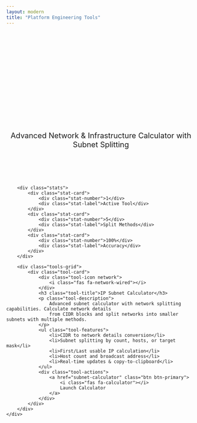 ```yaml
---
layout: modern
title: "Platform Engineering Tools"
---
```


<div class="tools-page">
    <div class="container">
        <div class="hero">
            <h1 class="hero-title">Platform Engineering Tools</h1>
            <p class="hero-subtitle">Advanced Network & Infrastructure Calculator with Subnet Splitting</p>
        </div>

        <div class="stats">
            <div class="stat-card">
                <div class="stat-number">1</div>
                <div class="stat-label">Active Tool</div>
            </div>
            <div class="stat-card">
                <div class="stat-number">5</div>
                <div class="stat-label">Split Methods</div>
            </div>
            <div class="stat-card">
                <div class="stat-number">100%</div>
                <div class="stat-label">Accuracy</div>
            </div>
        </div>

        <div class="tools-grid">
            <div class="tool-card">
                <div class="tool-icon network">
                    <i class="fas fa-network-wired"></i>
                </div>
                <h3 class="tool-title">IP Subnet Calculator</h3>
                <p class="tool-description">
                    Advanced subnet calculator with network splitting capabilities. Calculate network details 
                    from CIDR blocks and split networks into smaller subnets with multiple methods.
                </p>
                <ul class="tool-features">
                    <li>CIDR to network details conversion</li>
                    <li>Subnet splitting by count, hosts, or target mask</li>
                    <li>First/Last usable IP calculation</li>
                    <li>Host count and broadcast address</li>
                    <li>Real-time updates & copy-to-clipboard</li>
                </ul>
                <div class="tool-actions">
                    <a href="subnet-calculator" class="btn btn-primary">
                        <i class="fas fa-calculator"></i>
                        Launch Calculator
                    </a>
                </div>
            </div>
        </div>
    </div>
</div>

<style>
    .tools-page {
        padding: 2rem 0;
        min-height: calc(100vh - 80px);
    }

    .hero {
        text-align: center;
        margin-bottom: 4rem;
        padding: 2rem 0;
    }

    .hero-title {
        font-size: 3rem;
        font-weight: 700;
        margin-bottom: 1rem;
        background: linear-gradient(135deg, var(--accent-blue), var(--accent-purple));
        -webkit-background-clip: text;
        -webkit-text-fill-color: transparent;
        background-clip: text;
    }

    .hero-subtitle {
        font-size: 1.25rem;
        color: var(--text-secondary);
        max-width: 600px;
        margin: 0 auto;
    }

    .stats {
        display: grid;
        grid-template-columns: repeat(auto-fit, minmax(200px, 1fr));
        gap: 2rem;
        margin-bottom: 4rem;
    }

    .stat-card {
        background: var(--card-bg);
        border: 1px solid var(--border-color);
        border-radius: 12px;
        padding: 2rem;
        text-align: center;
        transition: all 0.3s ease;
        backdrop-filter: blur(10px);
    }

    .stat-card:hover {
        transform: translateY(-5px);
        border-color: var(--accent-blue);
        box-shadow: 0 10px 30px rgba(0, 217, 255, 0.2);
    }

    .stat-number {
        font-size: 3rem;
        font-weight: 700;
        color: var(--accent-blue);
        margin-bottom: 0.5rem;
    }

    .stat-label {
        color: var(--text-secondary);
        font-weight: 500;
        text-transform: uppercase;
        letter-spacing: 1px;
        font-size: 0.9rem;
    }

    .tools-grid {
        display: grid;
        grid-template-columns: repeat(auto-fit, minmax(400px, 1fr));
        gap: 2rem;
        margin-top: 2rem;
    }

    .tool-card {
        background: var(--card-bg);
        border: 1px solid var(--border-color);
        border-radius: 16px;
        padding: 2.5rem;
        transition: all 0.3s ease;
        backdrop-filter: blur(10px);
        position: relative;
        overflow: hidden;
    }

    .tool-card::before {
        content: '';
        position: absolute;
        top: 0;
        left: 0;
        right: 0;
        height: 4px;
        background: linear-gradient(90deg, var(--accent-blue), var(--accent-purple));
        transform: scaleX(0);
        transform-origin: left;
        transition: transform 0.3s ease;
    }

    .tool-card:hover::before {
        transform: scaleX(1);
    }

    .tool-card:hover {
        transform: translateY(-10px);
        border-color: var(--accent-blue);
        box-shadow: 0 20px 40px rgba(0, 217, 255, 0.3);
    }

    .tool-icon {
        width: 80px;
        height: 80px;
        border-radius: 16px;
        display: flex;
        align-items: center;
        justify-content: center;
        font-size: 2rem;
        margin-bottom: 1.5rem;
        transition: all 0.3s ease;
    }

    .tool-icon.network {
        background: linear-gradient(135deg, var(--accent-blue), var(--accent-purple));
        color: white;
    }

    .tool-card:hover .tool-icon {
        transform: scale(1.1) rotate(5deg);
    }

    .tool-title {
        font-size: 1.5rem;
        font-weight: 600;
        margin-bottom: 1rem;
        color: var(--text-primary);
    }

    .tool-description {
        color: var(--text-secondary);
        line-height: 1.6;
        margin-bottom: 1.5rem;
    }

    .tool-features {
        list-style: none;
        margin-bottom: 2rem;
    }

    .tool-features li {
        color: var(--text-secondary);
        margin-bottom: 0.75rem;
        display: flex;
        align-items: center;
        font-size: 0.9rem;
    }

    .tool-features li::before {
        content: '✓';
        color: var(--accent-green);
        font-weight: bold;
        margin-right: 0.75rem;
        font-size: 1rem;
    }

    .tool-actions {
        display: flex;
        gap: 1rem;
        flex-wrap: wrap;
    }

    .btn {
        display: inline-flex;
        align-items: center;
        gap: 0.5rem;
        padding: 0.75rem 1.5rem;
        border-radius: 8px;
        text-decoration: none;
        font-weight: 500;
        transition: all 0.3s ease;
        border: none;
        cursor: pointer;
        font-size: 0.9rem;
    }

    .btn-primary {
        background: linear-gradient(135deg, var(--accent-blue), var(--accent-purple));
        color: white;
    }

    .btn-primary:hover {
        transform: translateY(-2px);
        box-shadow: 0 10px 25px rgba(0, 217, 255, 0.4);
    }

    /* Mobile responsiveness */
    @media (max-width: 768px) {
        .tools-grid {
            grid-template-columns: 1fr;
        }

        .tool-card {
            padding: 2rem;
        }

        .hero-title {
            font-size: 2.5rem;
        }

        .hero-subtitle {
            font-size: 1.1rem;
        }

        .stats {
            grid-template-columns: repeat(2, 1fr);
            gap: 1rem;
        }

        .stat-card {
            padding: 1.5rem;
        }

        .stat-number {
            font-size: 2.5rem;
        }
    }

    @media (max-width: 480px) {
        .tools-page {
            padding: 1rem 0;
        }

        .hero {
            margin-bottom: 2rem;
            padding: 1rem 0;
        }

        .hero-title {
            font-size: 2rem;
        }

        .tool-card {
            padding: 1.5rem;
        }

        .tools-grid {
            gap: 1.5rem;
        }

        .stats {
            grid-template-columns: 1fr;
        }

        .tool-features li {
            font-size: 0.85rem;
        }
    }
</style>
